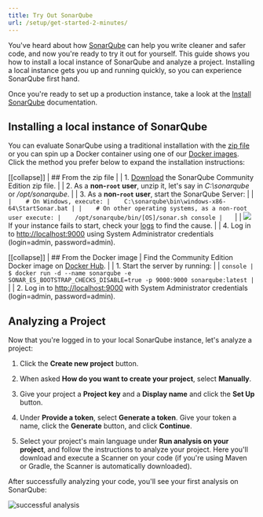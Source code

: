 ```yaml
---
title: Try Out SonarQube
url: /setup/get-started-2-minutes/
---
```

You've heard about how [SonarQube](https://www.sonarqube.org/) can help you write cleaner and safer code, and now you're ready to try it out for yourself. This guide shows you how to install a local instance of SonarQube and analyze a project. Installing a local instance gets you up and running quickly, so you can experience SonarQube first hand.

Once you're ready to set up a production instance, take a look at the [Install SonarQube](/setup/install-server/) documentation.

## Installing a local instance of SonarQube
You can evaluate SonarQube using a traditional installation with the [zip file](https://www.sonarqube.org/downloads/) or you can spin up a Docker container using one of our [Docker images](https://hub.docker.com/_/sonarqube/). Click the method you prefer below to expand the installation instructions: 

[[collapse]]
| ## From the zip file
|
| 1. [Download](https://www.sonarqube.org/downloads/) the SonarQube Community Edition zip file.
|
| 2. As a **non-`root` user**, unzip it, let's say in _C:\sonarqube_ or _/opt/sonarqube_.
|
| 3. As a **non-`root` user**, start the SonarQube Server:
|
|    ```
|    # On Windows, execute:
|    C:\sonarqube\bin\windows-x86-64\StartSonar.bat
|
|    # On other operating systems, as a non-root user execute:
|    /opt/sonarqube/bin/[OS]/sonar.sh console
|    ```
|
|   ![](/images/info.svg) If your instance fails to start, check your [logs](/setup/troubleshooting/) to find the cause.
|
| 4. Log in to [http://localhost:9000](http://localhost:9000) using System Administrator credentials (login=admin, password=admin).

[[collapse]]
| ## From the Docker image
| Find the Community Edition Docker image on [Docker Hub](https://hub.docker.com/_/sonarqube/).
|
| 1. Start the server by running:
|
| ```console
| $ docker run -d --name sonarqube -e SONAR_ES_BOOTSTRAP_CHECKS_DISABLE=true -p 9000:9000 sonarqube:latest
| ```
|
| 2. Log in to [http://localhost:9000](http://localhost:9000) with System Administrator credentials (login=admin, password=admin).

## Analyzing a Project
Now that you're logged in to your local SonarQube instance, let's analyze a project: 

1. Click the **Create new project** button.

1. When asked **How do you want to create your project**, select **Manually**.

1. Give your project a **Project key** and a **Display name** and click the **Set Up** button.

1. Under **Provide a token**, select **Generate a token**. Give your token a name, click the **Generate** button, and click **Continue**.

1. Select your project's main language under **Run analysis on your project**, and follow the instructions to analyze your project. Here you'll download and execute a Scanner on your code (if you're using Maven or Gradle, the Scanner is automatically downloaded).

After successfully analyzing your code, you'll see your first analysis on SonarQube:

![successful analysis](/images/successfulproject.png)


